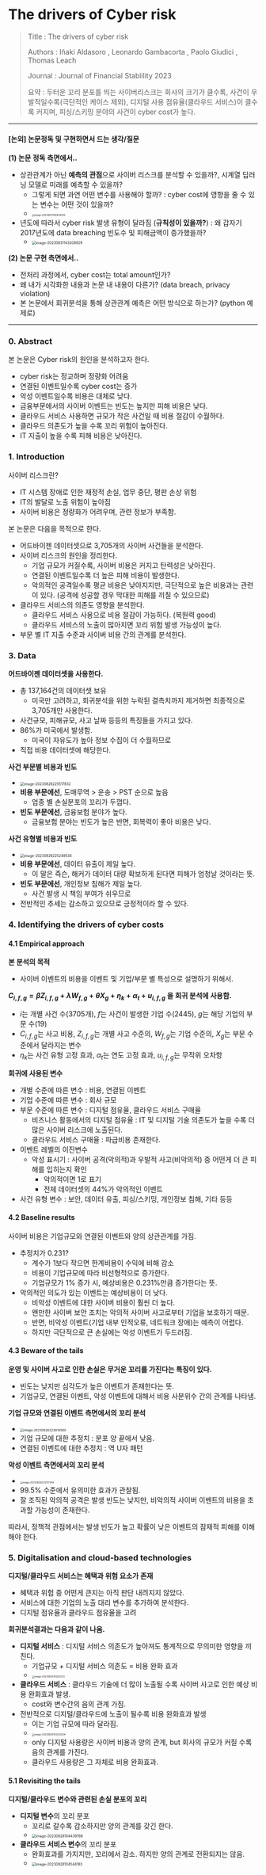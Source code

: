 # The drivers of Cyber risk

> Title : The drivers of cyber risk
>
> Authors : Iñaki Aldasoro , Leonardo Gambacorta , Paolo Giudici , Thomas Leach
>
> Journal : Journal of Financial Stablility 2023
>
> 요약 : 두터운 꼬리 분포를 띄는 사이버리스크는 회사의 크기가 클수록, 사건이 우발적일수록(극단적인 케이스 제외), 디지털 사용 점유율(클라우드 서비스)이 클수록 커지며, 피싱/스키밍 분야의 사건이 cyber cost가 높다.

<hr>

#### [논외] 논문정독 및 구현하면서 드는 생각/질문

**(1) 논문 정독 측면에서..**

- 상관관계가 아닌 **예측의 관점**으로 사이버 리스크를 분석할 수 있을까?, 시계열 딥러닝 모델로 미래를 예측할 수 있을까?
  - 그렇게 되면 과연 어떤 변수를 사용해야 할까? : cyber cost에 영향을 줄 수 있는 변수는 어떤 것이 있을까?
  - <img src="imgs\image-20230831145834028.png" alt="image-20230831145834028" style="zoom:33%;" />
- 년도에 따라서 cyber risk 발생 유형이 달라짐 (**규칙성이 있을까?**) : 왜 갑자기 2017년도에 data breaching 빈도수 및 피해금액이 증가했을까? 
  - <img src="./imgs/image-20230831143208929.png" alt="image-20230831143208929" style="zoom: 50%;" />

**(2) 논문 구현 측면에서..**

- 전처리 과정에서, cyber cost는 total amount인가?
- 왜 내가 시각화한 내용과 논문 내 내용이 다른가? (data breach, privacy violation)
- 본 논문에서 회귀분석을 통해 상관관계 예측은 어떤 방식으로 하는가? (python 예제로)


<hr>

### 0. Abstract


본 논문은 Cyber risk의 원인을 분석하고자 한다.

- cyber risk는 정교하며 정량화 어려움
- 연결된 이벤트일수록 cyber cost는 증가
- 악성 이벤트일수록 비용은 대체로 낮다.
- 금융부문에서의 사이버 이벤트는 빈도는 높지만 피해 비용은 낮다.
- 클라우드 서비스 사용하면 규모가 작은 사건일 때 비용 절감이 수월하다.
- 클라우드 의존도가 높을 수록 꼬리 위험이 높아진다.
- IT 지출이 높을 수록 피해 비용은 낮아진다.

### 1. Introduction

사이버 리스크란?

- IT 시스템 장애로 인한 재정적 손실, 업무 중단, 평판 손상 위험
- IT의 발달로 노출 위험이 높아짐
- 사이버 비용은 정량화가 어려우며, 관련 정보가 부족함.

본 논문은 다음을 목적으로 한다.

- 어드바이젠 데이터셋으로 3,705개의 사이버 사건들을 분석한다.
- 사이버 리스크의 원인을 정리한다.
  - 기업 규모가 커질수록, 사이버 비용은 커지고 탄력성은 낮아진다.
  - 연결된 이벤트일수록 더 높은 피해 비용이 발생한다.
  - 악의적인 공격일수록 평균 비용은 낮아지지만, 극단적으로 높은 비용과는 관련이 있다. (공격에 성공할 경우 막대한 피해를 끼칠 수 있으므로)
- 클라우드 서비스의 의존도 영향을 분석한다.
  - 클라우드 서비스 사용으로 비용 절감이 가능하다. (복원력 good)
  - 클라우드 서비스의 노출이 많아지면 꼬리 위험 발생 가능성이 높다.
- 부문 별  IT 지출 수준과 사이버 비용 간의 관계를 분석한다.

### 3. Data

**어드바이젠 데이터셋을 사용한다.**

- 총 137,164건의 데이터셋 보유
  - 미국만 고려하고, 회귀분석을 위한 누락된 결측치까지 제거하면 최종적으로 3,705개만 사용한다.
- 사건규모, 피해규모, 사고 날짜 등등의 특징들을 가지고 있다.
- 86%가 미국에서 발생함.
  - 미국이 자유도가 높아 정보 수집이 더 수월하므로
- 직접 비용 데이터셋에 해당한다.

**사건 부문별 비용과 빈도**

- <img src=".\imgs\image-20230826225517832.png" alt="image-20230826225517832" style="zoom: 50%;" />
- **비용 부문에선**, 도매무역 > 운송 > PST 순으로 높음
  - 업종 별 손실분포의 꼬리가 두껍다.
- **빈도 부문에선**, 금융보험 분야가 높다.
  - 금융보험 분야는 빈도가 높은 반면, 회복력이 좋아 비용은 낮다.

**사건 유형별 비용과 빈도**

- <img src=".\imgs\image-20230826225248534.png" alt="image-20230826225248534" style="zoom: 50%;" />
- **비용 부문에선**, 데이터 유출이 제일 높다.
  - 이 말은 즉슨, 해커가 데이터 대량 확보하게 된다면 피해가 엄청날 것이라는 뜻.
- **빈도 부문에선**, 개인정보 침해가 제일 높다.
  - 사건 발생 시 책임 부여가 쉬우므로
- 전반적인 추세는 감소하고 있으므로 긍정적이라 할 수 있다.

### 4. Identifying the drivers of cyber costs

#### 4.1 Empirical approach

**본 분석의 목적**

- 사이버 이벤트의 비용을 이벤트 및 기업/부문 별 특성으로 설명하기 위해서.

**$C_{i,f,g} = \beta Z_{i,f,g} + \lambda W_{f,g} + \theta X_g + \eta_k + \alpha_t + u_{i,f,g}$ 을 회귀 분석에 사용함.**

- $i$는 개별 사건 수(3705개), $f$는 사건이 발생한 기업 수(2445), $g$는 해당 기업의 부문 수(19)
- $C_{i,f,g}$는 사고 비용, $Z_{i,f,g}$는 개별 사고 수준의, $W_{f,g}$는 기업 수준의, $X_g$는 부문 수준에서 달라지는 변수
- $\eta_k$는 사건 유형 고정 효과, $\alpha_t$는 연도 고정 효과, $u_{i,f,g}$는 무작위 오차항

**회귀에 사용된 변수**

- 개별 수준에 따른 변수 : 비용, 연결된 이벤트
- 기업 수준에 따른 변수 : 회사 규모
- 부문 수준에 따른 변수 : 디지털 점유율, 클라우드 서비스 구매율
  - 비즈니스 활동에서의 디지털 점유율 : IT 및 디지털 기술 의존도가 높을 수록 더 많은 사이버 리스크에 노출된다.
  - 클라우드 서비스 구매율 : 파급비용 존재한다.
- 이벤트 레벨의 이진변수
  - 악성 표시기 : 사이버 공격(악의적)과 우발적 사고(비악의적) 중 어떤게 더 큰 피해를 입히는지 확인
    - 악의적이면 1로 표기
    - 전체 데이터셋의 44%가 악의적인 이벤트
- 사건 유형 변수 : 보안, 데이터 유출, 피싱/스키밍, 개인정보 침해, 기타 등등

#### 4.2 Baseline results

사이버 비용은 기업규모와 연결된 이벤트와 양의 상관관계를 가짐.

- 추정치가 0.231?
  - 계수가 1보다 작으면 한계비용이 수익에 비해 감소
  - 비용이 기업규모에 따라 비선형적으로 증가한다.
  - 기업규모가 1% 증가 시, 예상비용은 0.231%만큼 증가한다는 뜻.
- 악의적인 의도가 있는 이벤트는 예상비용이 더 낮다.
  - 비악성 이벤트에 대한 사이버 비용이 훨씬 더 높다.
  - 왠만한 사이버 보안 조치는 악의적 사이버 사고로부터 기업을 보호하기 때문.
  - 반면, 비악성 이벤트(기업 내부 인적오류, 네트워크 장애)는 예측이 어렵다.
  - 하지만 극단적으로 큰 손실에는 악성 이벤트가 두드러짐.

#### 4.3 Beware of the tails

**운영 및 사이버 사고로 인한 손실은 무거운 꼬리를 가진다는 특징이 있다.**

- 빈도는 낮지만 심각도가 높은 이벤트가 존재한다는 뜻.
- 기업규모, 연결된 이벤트, 악성 이벤트에 대해서 비용 사분위수 간의 관계를 나타냄.

**기업 규모와 연결된 이벤트 측면에서의 꼬리 분석**

- <img src=".\imgs\image-20230826223814580.png" alt="image-20230826223814580" style="zoom:45%;" />
- 기업 규모에 대한 추정치 : 분포 양 끝에서 낮음.
- 연결된 이벤트에 대한 추정치 : 역 U자 패턴

**악성 이벤트 측면에서의 꼬리 분석**

- <img src=".\imgs\image-20230826223707349.png" alt="image-20230826223707349" style="zoom:33%;" />
- 99.5% 수준에서 유의미한 효과가 관찰됨.
- 잘 조직된 악의적 공격은 발생 빈도는 낮지만, 비악의적 사이버 이벤트의 비용을 초과할 가능성이 존재한다.

따라서, 정책적 관점에서는 발생 빈도가 높고 확률이 낮은 이벤트의 잠재적 피해를 이해해야 한다.

### 5. Digitalisation and cloud-based technologies

**디지털/클라우드 서비스는 혜택과 위험 요소가 존재**

- 혜택과 위험 중 어떤게 큰지는 아직 판단 내려지지 않았다.
- 서비스에 대한 기업의 노출 대리 변수를 추가하여 분석한다.
- 디지털 점유율과 클라우드 점유율을 고려

**회귀분석결과는 다음과 같이 나옴.**

- **디지털 서비스** : 디지털 서비스 의존도가 높아져도 통계적으로 무의미한 영향을 끼친다.
  - 기업규모 + 디지털 서비스 의존도 = 비용 완화 효과
  - <img src=".\imgs\image-20230828101252572.png" alt="image-20230828101252572" style="zoom:33%;" />
- **클라우드 서비스** : 클라우드 기술에 더 많이 노출될 수록 사이버 사고로 인한 예상 비용 완화효과 발생.
  - cost와 변수간의 음의 관계 가짐.
- 전반적으로 디지털/클라우드에 노출이 될수록 비용 완화효과 발생
  - 이는 기업 규모에 따라 달라짐.
  - <img src=".\imgs\image-20230828103220204.png" alt="image-20230828103220204" style="zoom:33%;" />
  - only 디지털 사용량은 사이버 비용과 양의 관계, but 회사의 규모가 커질 수록 음의 관계를 가진다. 
  - 클라우드 사용량은 그 자체로 비용 완화효과.

#### 5.1 Revisiting the tails

**디지털/클라우드 변수와 관련된 손실 분포의 꼬리**

- **디지털 변수**의 꼬리 분포
  - 꼬리로 갈수록 감소하지만 양의 관계를 갖긴 한다.
  - <img src=".\imgs\image-20230828104439768.png" alt="image-20230828104439768" style="zoom: 50%;" />
- **클라우드 서비스 변수**의 꼬리 분포
  - 완화효과를 가지지만, 꼬리에서 감소. 하지만 양의 관계로 전환되지는 않음.
  - <img src=".\imgs\image-20230828104544183.png" alt="image-20230828104544183" style="zoom:50%;" />

